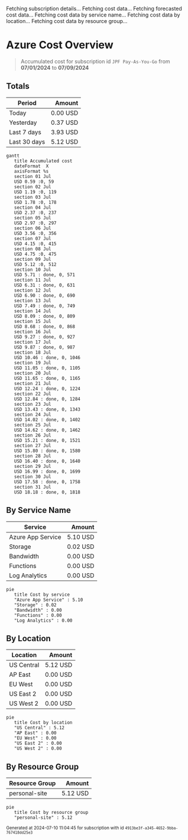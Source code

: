 Fetching subscription details...
Fetching cost data...
Fetching forecasted cost data...
Fetching cost data by service name...
Fetching cost data by location...
Fetching cost data by resource group...
# Azure Cost Overview

> Accumulated cost for subscription id `JPF Pay-As-You-Go` from **07/01/2024** to **07/09/2024**

## Totals

|Period|Amount|
|---|---:|
|Today|0.00 USD|
|Yesterday|0.37 USD|
|Last 7 days|3.93 USD|
|Last 30 days|5.12 USD|

```mermaid
gantt
   title Accumulated cost
   dateFormat  X
   axisFormat %s
   section 01 Jul
   USD 0.59 :0, 59
   section 02 Jul
   USD 1.19 :0, 119
   section 03 Jul
   USD 1.78 :0, 178
   section 04 Jul
   USD 2.37 :0, 237
   section 05 Jul
   USD 2.97 :0, 297
   section 06 Jul
   USD 3.56 :0, 356
   section 07 Jul
   USD 4.15 :0, 415
   section 08 Jul
   USD 4.75 :0, 475
   section 09 Jul
   USD 5.12 :0, 512
   section 10 Jul
   USD 5.71 : done, 0, 571
   section 11 Jul
   USD 6.31 : done, 0, 631
   section 12 Jul
   USD 6.90 : done, 0, 690
   section 13 Jul
   USD 7.49 : done, 0, 749
   section 14 Jul
   USD 8.09 : done, 0, 809
   section 15 Jul
   USD 8.68 : done, 0, 868
   section 16 Jul
   USD 9.27 : done, 0, 927
   section 17 Jul
   USD 9.87 : done, 0, 987
   section 18 Jul
   USD 10.46 : done, 0, 1046
   section 19 Jul
   USD 11.05 : done, 0, 1105
   section 20 Jul
   USD 11.65 : done, 0, 1165
   section 21 Jul
   USD 12.24 : done, 0, 1224
   section 22 Jul
   USD 12.84 : done, 0, 1284
   section 23 Jul
   USD 13.43 : done, 0, 1343
   section 24 Jul
   USD 14.02 : done, 0, 1402
   section 25 Jul
   USD 14.62 : done, 0, 1462
   section 26 Jul
   USD 15.21 : done, 0, 1521
   section 27 Jul
   USD 15.80 : done, 0, 1580
   section 28 Jul
   USD 16.40 : done, 0, 1640
   section 29 Jul
   USD 16.99 : done, 0, 1699
   section 30 Jul
   USD 17.58 : done, 0, 1758
   section 31 Jul
   USD 18.18 : done, 0, 1818
```

## By Service Name

|Service|Amount|
|---|---:|
|Azure App Service|5.10 USD|
|Storage|0.02 USD|
|Bandwidth|0.00 USD|
|Functions|0.00 USD|
|Log Analytics|0.00 USD|

```mermaid
pie
   title Cost by service
   "Azure App Service" : 5.10
   "Storage" : 0.02
   "Bandwidth" : 0.00
   "Functions" : 0.00
   "Log Analytics" : 0.00
```

## By Location

|Location|Amount|
|---|---:|
|US Central|5.12 USD|
|AP East|0.00 USD|
|EU West|0.00 USD|
|US East 2|0.00 USD|
|US West 2|0.00 USD|

```mermaid
pie
   title Cost by location
   "US Central" : 5.12
   "AP East" : 0.00
   "EU West" : 0.00
   "US East 2" : 0.00
   "US West 2" : 0.00
```

## By Resource Group

|Resource Group|Amount|
|---|---:|
|personal-site|5.12 USD|

```mermaid
pie
   title Cost by resource group
   "personal-site" : 5.12
```

<sup>Generated at 2024-07-10 11:04:45 for subscription with id `4913be3f-a345-4652-9bba-767418dd25e3`</sup>
